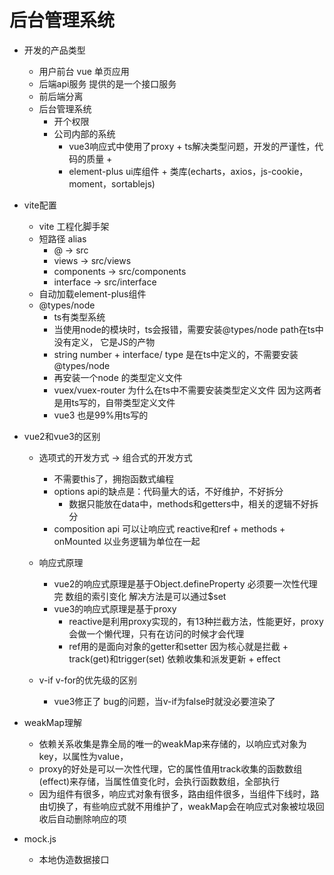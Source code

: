 # 后台管理系统

- 开发的产品类型
  - 用户前台 vue 单页应用
  - 后端api服务 提供的是一个接口服务
  - 前后端分离
  - 后台管理系统
    - 开个权限
    - 公司内部的系统
      - vue3响应式中使用了proxy + ts解决类型问题，开发的严谨性，代码的质量 +
      - element-plus ui库组件 + 类库(echarts，axios，js-cookie，moment，sortablejs)

- vite配置
  - vite 工程化脚手架
  - 短路径 alias
    - @ -> src
    - views -> src/views
    - components -> src/components
    - interface -> src/interface
  - 自动加载element-plus组件
  - @types/node
    - ts有类型系统
    - 当使用node的模块时，ts会报错，需要安装@types/node path在ts中没有定义， 它是JS的产物
    - string  number + interface/ type 是在ts中定义的，不需要安装@types/node
    - 再安装一个node 的类型定义文件
    - vuex/vuex-router 为什么在ts中不需要安装类型定义文件 因为这两者是用ts写的，自带类型定义文件
    - vue3 也是99%用ts写的



- vue2和vue3的区别
  - 选项式的开发方式 -> 组合式的开发方式
    - 不需要this了，拥抱函数式编程
    - options api的缺点是：代码量大的话，不好维护，不好拆分
      - 数据只能放在data中，methods和getters中，相关的逻辑不好拆分
    - composition api 可以让响应式 reactive和ref + methods + onMounted 以业务逻辑为单位在一起

  - 响应式原理
    - vue2的响应式原理是基于Object.defineProperty 必须要一次性代理完 数组的索引变化 解决方法是可以通过$set
    - vue3的响应式原理是基于proxy
      - reactive是利用proxy实现的，有13种拦截方法，性能更好，proxy会做一个懒代理，只有在访问的时候才会代理
      - ref用的是面向对象的getter和setter 因为核心就是拦截 + track(get)和trigger(set) 依赖收集和派发更新 + effect

  - v-if  v-for的优先级的区别
    - vue3修正了 bug的问题，当v-if为false时就没必要渲染了

- weakMap理解
  - 依赖关系收集是靠全局的唯一的weakMap来存储的，以响应式对象为key，以属性为value，
  - proxy的好处是可以一次性代理，它的属性值用track收集的函数数组(effect)来存储，当属性值变化时，会执行函数数组，全部执行
  - 因为组件有很多，响应式对象有很多，路由组件很多，当组件下线时，路由切换了，有些响应式就不用维护了，weakMap会在响应式对象被垃圾回收后自动删除响应的项


- mock.js
  - 本地伪造数据接口